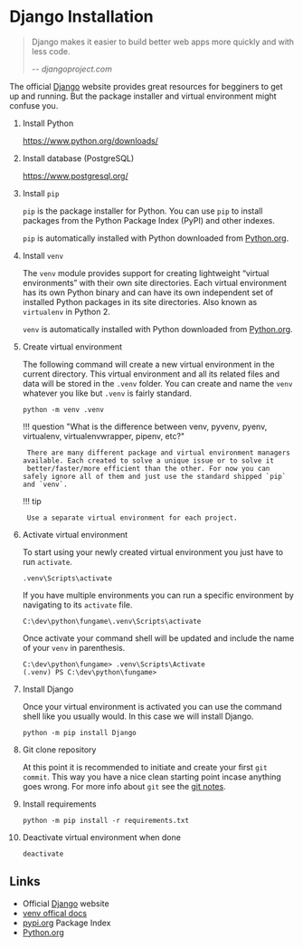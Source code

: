 # Django Installation

> Django makes it easier to build better web apps more quickly and with less code.
>
> -- <cite>djangoproject.com</cite>

The official [Django] website provides great resources for begginers to get up and running. 
But the package installer and virtual environment might confuse you.

1. Install Python

    https://www.python.org/downloads/

2. Install database (PostgreSQL)

    https://www.postgresql.org/

3. Install `pip`

    `pip` is the package installer for Python. You can use `pip` to install packages from the Python Package Index (PyPI) and other indexes.

    `pip` is automatically installed with Python downloaded from [Python.org].

4. Install `venv`

    The `venv` module provides support for creating lightweight “virtual environments” with their 
    own site directories. Each virtual environment has its own Python binary and can have its own 
    independent set of installed Python packages in its site directories. Also known as `virtualenv` in Python 2.

    `venv` is automatically installed with Python downloaded from [Python.org].

5. Create virtual environment

    The following command will create a new virtual environment in the current directory.
    This virtual environment and all its related files and data will be stored in the `.venv` folder.
    You can create and name the `venv` whatever you like but `.venv` is fairly standard.
    ```console linenums="0"
    python -m venv .venv
    ```

    !!! question "What is the difference between venv, pyvenv, pyenv, virtualenv, virtualenvwrapper, pipenv, etc?"

        There are many different package and virtual environment managers available. Each created to solve a unique issue or to solve it
        better/faster/more efficient than the other. For now you can safely ignore all of them and just use the standard shipped `pip` and `venv`.

    !!! tip 

        Use a separate virtual environment for each project.

6. Activate virtual environment

    To start using your newly created virtual environment you just have to run `activate`.
    ```console linenums="0"
    .venv\Scripts\activate
    ```

    If you have multiple environments you can run a specific environment by navigating to its `activate` file.
    ```console linenums="0"
    C:\dev\python\fungame\.venv\Scripts\activate
    ```

    Once activate your command shell will be updated and include the name of your `venv` in parenthesis.
    ```console linenums="0" hl_lines="2"
    C:\dev\python\fungame> .venv\Scripts\Activate
    (.venv) PS C:\dev\python\fungame>
    ```

7. Install Django

    Once your virtual environment is activated you can use the command shell like you usually would.
    In this case we will install Django.

    ```console linenums="0"
    python -m pip install Django
    ```

8. Git clone repository

    At this point it is recommended to initiate and create your first `git commit`. This way you have a nice clean
    starting point incase anything goes wrong. For more info about `git` see the [git notes].

9. Install requirements

    ```console linenums="0"
    python -m pip install -r requirements.txt
    ```

10. Deactivate virtual environment when done

    ```console linenums="0"
    deactivate
    ```
## Links

- Official [Django] website
- [venv offical docs]
- [pypi.org] Package Index
- [Python.org]

[git notes]: ../../git
[Django]: https://www.djangoproject.com/
[venv offical docs]: https://docs.python.org/library/venv.html
[pypi.org]: https://pypi.org/project/pip/
[Python.org]: https://www.python.org/